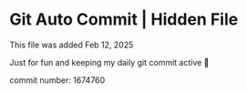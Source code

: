 # Git Auto Commit | Hidden File

This file was added Feb 12, 2025

Just for fun and keeping my daily git commit active 🤪

commit number: 1674760
